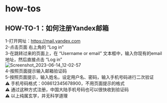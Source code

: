# how-tos
## HOW-TO-1：如何注册Yandex邮箱  

1-打开网址：https://mail.yandex.com  
2-点击页面 右上角的 “Log in”  
3-在跳转过来的页面上，在 “Username or email” 文本框中，输入你现有的email地址，然后直接点击 “Log in”  
![Screenshot_2023-06-14_12-02-57](https://github.com/steve-chew/how-tos/assets/136550211/fbbe9abe-601f-4325-8ea0-b81e254fda08)  
4-按照页面提示输入邮箱验证码  
5-按照页面提示，输入姓名，设定用户名、密码，输入手机号码进行二次验证  
  :warning:   手机号码格式：008612345678900，不用页面提示的格式  
  :warning:   通过这种方式注册，中国大陆手机号码也可以很快收到验证码  
  :warning:   以上纯属玄学，并无科学道理
  
#### 
